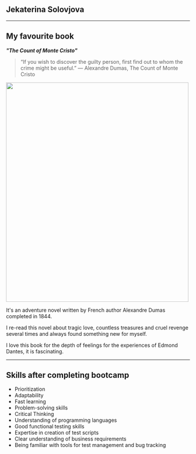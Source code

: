 ## Jekaterina Solovjova

___

## My favourite book

***"The Count of Monte Cristo"***

> “If you wish to discover the guilty person, first find out to whom the crime might be useful.”  ― Alexandre Dumas, The Count of Monte Cristo

<img height="600" src="https://i.gr-assets.com/images/S/compressed.photo.goodreads.com/books/1611834134l/7126.jpg" width="500"/>

It's an adventure novel written by French author Alexandre Dumas completed in 1844.

I re-read this novel about tragic love, countless treasures and 
cruel revenge several times and always found something new for myself.

I love this book for the depth of feelings for the experiences of Edmond Dantes, it is fascinating.

---

## Skills after completing bootcamp

- Prioritization
- Adaptability
- Fast learning
- Problem-solving skills
- Critical Thinking
- Understanding of programming languages
- Good functional testing skills
- Expertise in creation of test scripts
- Clear understanding of business requirements
- Being familiar with tools for test management and bug tracking










